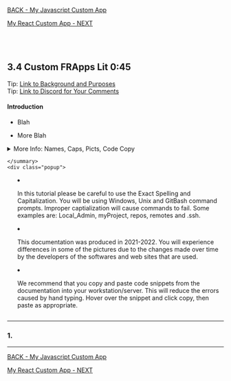 <!-- ------------------------------------------------------------------------- -->

<div class="page-back">

[BACK - My Javascript Custom App](/FRApps/fr020200_My-Javascript-Custom-App.md)
</div><div class="page-next">

[My React Custom App - NEXT](/FRApps/fr020300_My-React-Custom-App.md)
</div><div style="margin-top:35px">&nbsp;</div> 
 
<!-- ------------------------------------------------------------------------- -->

## 3.4 Custom FRApps Lit 0:45 <!-- {docsify-ignore-all} -->
<div class="notice-tip">
  <div class="notice-tip-header">
    Tip: <a href="../Setup/purposes/pfr0104_Custom-FR-Apps-HTML.md" target="_blank">Link to Background and Purposes</a> 
  </div>  
</div>

<div class="notice-tip">
  <div class="notice-tip-header">
    Tip: <a href="https://discord.com/channels/928752444316483585/931216956827250709" target="_blank">Link to Discord for Your Comments</a> 
  </div>  
</div>

#### Introduction  
- Blah

- More Blah


<details class="details-style">
    <summary class="summary-style">
More Info: Names, Caps, Picts, Code Copy

    </summary>
    <div class="popup">

- In this tutorial please be careful to use the Exact Spelling and Capitalization. You will be using Windows, Unix and GitBash command prompts. Improper captialization will cause commands to fail. Some examples are: Local_Admin, myProject, repos, remotes and .ssh.

- This documentation was produced in 2021-2022. You will experience differences in some of the pictures due to the changes made over time by the developers of the softwares and web sites that are used.

- We recommend that you copy and paste code snippets from the documentation into your workstation/server. This will reduce the errors caused by hand typing.
Hover over the snippet and click copy, then paste as appropriate.

</div>
</details>


----


### 1. 
----


<!-- ------------------------------------------------------------------------- -->

<div class="page-back">

[BACK - My Javascript Custom App](/FRApps/fr020200_My-Javascript-Custom-App.md)
</div><div class="page-next">

[My React Custom App - NEXT](/FRApps/fr020300_My-React-Custom-App.md)
</div>


